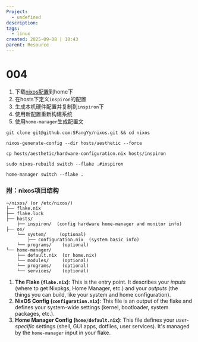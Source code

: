 ```yaml
---
Project:
  - undefined
description:
tags:
  - linux
created: 2025-09-08 | 10:43
parent: Resource
---
```

# 004
1. 下载[nixos配置](https://github.com/SFangYy/nixos)到home下
2. 在hosts下定义`inspiron`的配置
3. 生成本机硬件配置并复制到`inspiron`下
4. 使用新配置重新构建系统
5. 使用`home-manager`生成配置文

```
git clone git@github.com:SFangYy/nixos.git && cd nixos

nixos-generate-config --dir hosts/aesthetic --force

cp hosts/aesthetic/hardware-configuration.nix hosts/inspiron

sudo nixos-rebuild switch --flake .#inspiron

home-manager switch --flake .
```

### 附：nixos项目结构
```
~/nixos/ (or /etc/nixos/)
├── flake.nix
├── flake.lock
├── hosts/
    ├── inspiron/  (config hardware home-manager and monitor info)
├── os/
    └── system/     (optional)
        ├── configuration.nix  (system basic info)
    └── programs/    (optional)
└── home-manager/
    ├── default.nix  (or home.nix)
    └── modules/     (optional)
    └── programs/    (optional)
    └── services/    (optional)
```
1. **The Flake (`flake.nix`)**: This is the entry point. It describes your _inputs_ (where to get Nixpkgs, Home Manager, etc.) and your _outputs_ (the things you can build, like your system and home configuration).
2. **NixOS Config (`configuration.nix`)**: This file is an output of the flake and defines your system-wide settings (kernel, bootloader, system packages, etc.).
3. **Home Manager Config (`home/default.nix`)**: This file defines your _user-specific_ settings (shell, GUI apps, dotfiles, user services). It's managed by the `home-manager` input in your flake.


